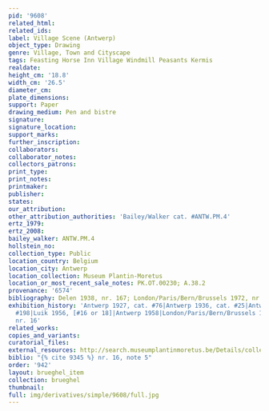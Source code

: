```yaml
---
pid: '9608'
related_html: 
related_ids: 
label: Village Scene (Antwerp)
object_type: Drawing
genre: Village, Town and Cityscape
tags: Feasting Horse Inn Village Windmill Peasants Kermis
realdate: 
height_cm: '18.8'
width_cm: '26.5'
diameter_cm: 
plate_dimensions: 
support: Paper
drawing_medium: Pen and bistre
signature: 
signature_location: 
support_marks: 
further_inscription: 
collaborators: 
collaborator_notes: 
collectors_patrons: 
print_type: 
print_notes: 
printmaker: 
publisher: 
states: 
our_attribution: 
other_attribution_authorities: 'Bailey/Walker cat. #ANTW.PM.4'
ertz_1979: 
ertz_2008: 
bailey_walker: ANTW.PM.4
hollstein_no: 
collection_type: Public
location_country: Belgium
location_city: Antwerp
location_collection: Museum Plantin-Moretus
location_or_most_recent_sale_notes: PK.OT.00230; A.38.2
provenance: '6574'
bibliography: Delen 1938, nr. 167; London/Paris/Bern/Brussels 1972, nr. 16, note 5
exhibition_history: 'Antwerp 1927, cat. #76|Antwerp 1936, cat. #25|Antwerp 1955, cat.
  #198|Luik 1956, [#16 or 18]|Antwerp 1958|London/Paris/Bern/Brussels 1972, under
  nr. 16'
related_works: 
copies_and_variants: 
curatorial_files: 
external_resources: http://search.museumplantinmoretus.be/Details/collect/276962
biblio: "{% cite 9345 %} nr. 16, note 5"
order: '942'
layout: brueghel_item
collection: brueghel
thumbnail: 
full: img/derivatives/simple/9608/full.jpg
---
```

